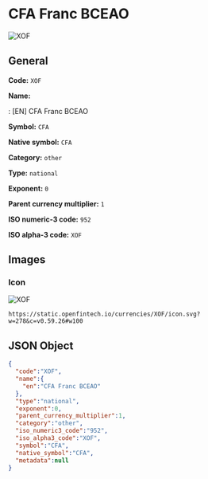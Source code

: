 
# CFA Franc BCEAO 
![XOF](https://static.openfintech.io/currencies/XOF/icon.svg?w=278&c=v0.59.26#w100)  

## General 
 
**Code:** `XOF` 
 
**Name:** 
 
:	[EN] CFA Franc BCEAO 
 
**Symbol:** `CFA` 
 
**Native symbol:** `CFA` 
 
**Category:** `other` 
 
**Type:** `national` 
 
**Exponent:** `0` 
 
**Parent currency multiplier:** `1` 
 
**ISO numeric-3 code:** `952` 
 
**ISO alpha-3 code:** `XOF` 
 

## Images 

### Icon 
 
![XOF](https://static.openfintech.io/currencies/XOF/icon.svg?w=278&c=v0.59.26#w100)  

```
https://static.openfintech.io/currencies/XOF/icon.svg?w=278&c=v0.59.26#w100
```  

## JSON Object 

```json
{
  "code":"XOF",
  "name":{
    "en":"CFA Franc BCEAO"
  },
  "type":"national",
  "exponent":0,
  "parent_currency_multiplier":1,
  "category":"other",
  "iso_numeric3_code":"952",
  "iso_alpha3_code":"XOF",
  "symbol":"CFA",
  "native_symbol":"CFA",
  "metadata":null
}
```  
